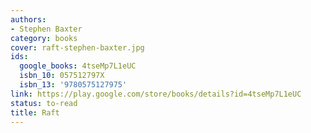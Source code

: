 ```yaml
---
authors:
- Stephen Baxter
category: books
cover: raft-stephen-baxter.jpg
ids:
  google_books: 4tseMp7L1eUC
  isbn_10: 057512797X
  isbn_13: '9780575127975'
link: https://play.google.com/store/books/details?id=4tseMp7L1eUC
status: to-read
title: Raft
---
```

